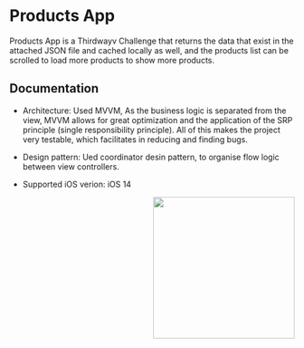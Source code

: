 
# Products App

Products App is a Thirdwayv Challenge that returns the data that exist in the attached JSON file and cached locally as well, 
and the products list can be scrolled to load more products to show more products.

## Documentation

- Architecture:
Used MVVM, As the business logic is separated from the view, MVVM allows for great optimization and the application of the SRP principle (single responsibility principle). All of this makes the project very testable, which facilitates in reducing and finding bugs.

- Design pattern:
Ued coordinator desin pattern, to organise flow logic between view controllers.


- Supported iOS verion:
iOS 14


<img align="right" width="250" src="https://github.com/esraaeiid/Challenge_Thirdwayv/blob/main/Simulator%20Screen%20Recording%20-%20iPhone%2011%20-%202022-12-20%20at%2023.22.38.mp4"/>

